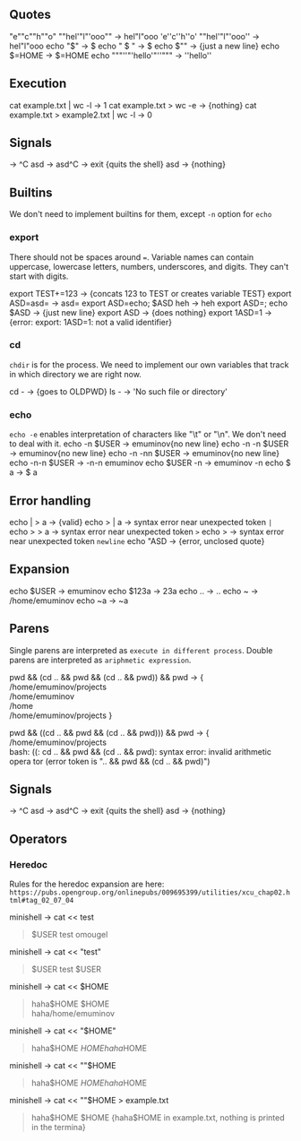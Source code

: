## Quotes
"e""c""h""o" ""hel'"l"'ooo"" -> hel"l"ooo
'e''c''h''o' ""hel'"l"'ooo'' -> hel"l"ooo
echo "$"                     -> $
echo " $ "                   ->  $
echo $""                     -> {just a new line}
echo $=HOME                  -> $=HOME
echo """''"'hello'"''"""     -> ''hello''

## Execution
cat example.txt | wc -l                  -> 1
cat example.txt > wc -e                  -> {nothing}
cat example.txt > example2.txt | wc -l   -> 0

## Signals
<Ctrl-C>           -> ^C
asd<Ctrl-C>        -> asd^C
<Ctrl-D>           -> exit {quits the shell}
asd<Ctrl-D>        -> {nothing}

## Builtins
We don't need to implement builtins for them, except `-n` option for `echo`

### export
There should not be spaces around `=`.
Variable names can contain uppercase, lowercase letters, numbers, underscores, and digits.
They can't start with digits.

export TEST+=123                    -> {concats 123 to TEST or creates variable TEST}
export ASD=asd=                     -> asd=
export ASD=echo; $ASD heh           -> heh
export ASD=; echo $ASD              -> {just new line}
export ASD                          -> {does nothing}
export 1ASD=1                       -> {error: export: 1ASD=1: not a valid identifier}

### cd
`chdir` is for the process. We need to implement our own variables that track
in which directory we are right now.

cd -                -> {goes to OLDPWD}
ls -                -> 'No such file or directory'

### echo
`echo -e` enables interpretation of characters like "\t" or "\n". We don't need
to deal with it.
echo -n $USER       -> emuminov{no new line}
echo -n -n $USER    -> emuminov{no new line}
echo -n -nn $USER   -> emuminov{no new line}
echo -n-n $USER     -> -n-n emuminov
echo $USER -n       -> emuminov -n
echo $       a      -> $ a

## Error handling
echo | > a                     -> {valid}
echo > | a                     -> syntax error near unexpected token `|`
echo > > a                     -> syntax error near unexpected token `>`
echo >                         -> syntax error near unexpected token `newline`
echo "ASD                      -> {error, unclosed quote}
>>>>>>>>>>>>>>>>>

## Expansion
echo $USER                     -> emuminov
echo $123a                     -> 23a
echo ..                        -> ..
echo ~                         -> /home/emuminov
echo ~a                        -> ~a

## Parens
Single parens are interpreted as `execute in different process`.
Double parens are interpreted as `ariphmetic expression`.

pwd && (cd .. && pwd && (cd .. && pwd)) && pwd     -> {
    /home/emuminov/projects                                                         
    /home/emuminov                                                                  
    /home                                                                           
    /home/emuminov/projects
}

pwd && ((cd .. && pwd && (cd .. && pwd))) && pwd   -> {
    /home/emuminov/projects                                                         
    bash: ((: cd .. && pwd && (cd .. && pwd): syntax error: invalid arithmetic opera
    tor (error token is ".. && pwd && (cd .. && pwd)")

## Signals
<Ctrl-C>           -> ^C
asd<Ctrl-C>        -> asd^C
<Ctrl-D>           -> exit {quits the shell}
asd<Ctrl-D>        -> {nothing}

## Operators
### Heredoc
Rules for the heredoc expansion are here:
`https://pubs.opengroup.org/onlinepubs/009695399/utilities/xcu_chap02.html#tag_02_07_04`

minishell ->  cat << test
> $USER
> test
omougel

minishell ->  cat << "test"
> $USER
> test
$USER

minishell -> cat << $HOME
> haha$HOME
> $HOME                                         
haha/home/emuminov

minishell -> cat << "$HOME"
> haha$HOME
> $HOME
haha$HOME

minishell -> cat << ""$HOME
> haha$HOME
> $HOME
haha$HOME

minishell -> cat << ""$HOME > example.txt
> haha$HOME
> $HOME
{haha$HOME in example.txt, nothing is printed in the termina}
